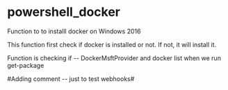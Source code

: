 # powershell_docker
Function to to installl docker on Windows 2016 

This function first check if docker is installed or not. If not, it will install it. 

Function is checking if -- DockerMsftProvider and docker list when we run get-package 

#Adding comment -- just to test webhooks#
